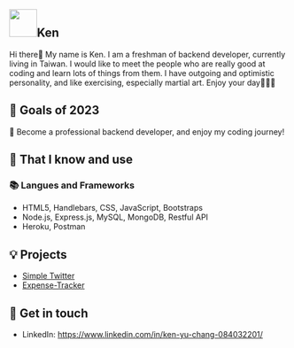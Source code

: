 ## <img width="50px" src="https://raw.githubusercontent.com/ms314006/ms314006/basic/resource/gqsm.png" />Ken

Hi there👋
My name is Ken. I am a freshman of backend developer, currently living in Taiwan. I would like to meet the people who are really good at coding and learn lots of things from them. I have outgoing and optimistic personality, and like exercising, especially martial art. 
Enjoy your day🥳🥳🥳


## 🔭 Goals of 2023 
👊 Become a professional backend developer, and enjoy my coding journey!


## 🧠 That I know and use
### 📚 Langues and Frameworks
- HTML5, Handlebars, CSS, JavaScript, Bootstraps
- Node.js, Express.js, MySQL, MongoDB, Restful API
- Heroku, Postman


## 💡 Projects
- [Simple Twitter](https://github.com/KenYuChang/twitter-api-2020)
- [Expense-Tracker](https://github.com/KenYuChang/Expense-Tracker/tree/master)

## 🔗 Get in touch
- LinkedIn: https://www.linkedin.com/in/ken-yu-chang-084032201/
